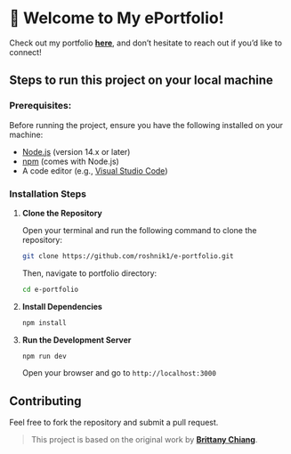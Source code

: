 # 🌟 Welcome to My ePortfolio!

Check out my portfolio [**here**](https://roshnik-portfolio.vercel.app/), and don’t hesitate to reach out if you’d like to connect!

## Steps to run this project on your local machine

### Prerequisites:
Before running the project, ensure you have the following installed on your machine:

- [Node.js](https://nodejs.org/) (version 14.x or later)
- [npm](https://www.npmjs.com/) (comes with Node.js)
- A code editor (e.g., [Visual Studio Code](https://code.visualstudio.com/))

### Installation Steps

1. **Clone the Repository**

   Open your terminal and run the following command to clone the repository:

   ```bash
   git clone https://github.com/roshnik1/e-portfolio.git
   ```
   Then, navigate to portfolio directory:
   ```bash
   cd e-portfolio
   ```
2. **Install Dependencies**
   ```bash
   npm install
   ```
3. **Run the Development Server**
   ```bash
   npm run dev
   ```
   Open your browser and go to ```http://localhost:3000```

## Contributing
Feel free to fork the repository and submit a pull request.
>This project is based on the original work by [**Brittany Chiang**](https://brittanychiang.com/).
